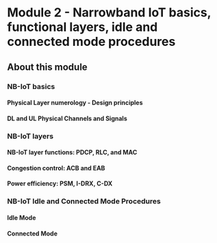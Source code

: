 # Module 2 - Narrowband IoT basics, functional layers, idle and connected mode procedures

## About this module
### NB-IoT basics  
#### Physical Layer numerology - Design principles 
#### DL and UL Physical Channels and Signals

### NB-IoT layers 
#### NB-IoT layer functions: PDCP, RLC, and MAC
#### Congestion control: ACB and EAB
#### Power efficiency: PSM, I-DRX, C-DX

### NB-IoT Idle and Connected Mode Procedures 
#### Idle Mode
#### Connected Mode
